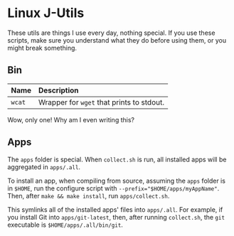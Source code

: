 # Linux J-Utils

These utils are things I use every day, nothing special.
If you use these scripts, make sure you understand what they do
before using them, or you might break something.

## Bin

| Name   | Description
|:-------|:---
| `wcat` | Wrapper for `wget` that prints to stdout.

Wow, only one!
Why am I even writing this?

## Apps

The `apps` folder is special.
When `collect.sh` is run,
all installed apps will be aggregated in `apps/.all`.

To install an app,
when compiling from source,
assuming the `apps` folder is in `$HOME`,
run the configure script with `--prefix="$HOME/apps/myAppName"`.
Then, after `make && make install`,
run `apps/collect.sh`.

This symlinks all of the installed apps' files into `apps/.all`.
For example, if you install Git into `apps/git-latest`,
then, after running `collect.sh`,
the `git` executable is `$HOME/apps/.all/bin/git`.
